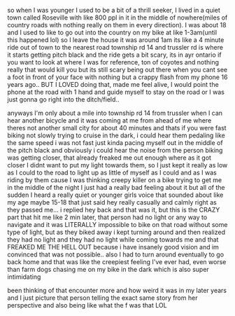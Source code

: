 so when I was younger I used to be a bit of a thrill seeker, I lived in a quiet town called Roseville with like 800 ppl in it in the middle of nowhere(miles of country roads with nothing really on them in every direction). I was about 18 and I used to like to go out into the country on my bike at like 1-3am(until this happened lol) so I leave the house it was around 1am its like a 4 minute ride out of town to the nearest road township rd 14 and trussler rd is where it starts getting pitch black and the ride gets a bit scary, its in ayr ontario if you want to look at where I was for reference, ton of coyotes and nothing really that would kill you but its still scary being out there when you cant see a foot in front of your face with nothing but a crappy flash from my phone 16 years ago.. BUT I LOVED doing that, made me feel alive, I would point the phone at the road with 1 hand and guide myself to stay on the road or I was just gonna go right into the ditch/field..

anyways I'm only about a mile into township rd 14 from trussler when I can hear another bicycle and it was coming at me from ahead of me where theres not another small city for about 40 minutes and thats if you were fast biking not slowly trying to cruise in the dark, i could hear them pedaling like the same speed i was not fast just kinda pacing myself out in the middle of the pitch black and obviously i could hear the noise from the person biking was getting closer, that already freaked me out enough where as it got closer I didnt want to put my light towards them, so I just kept it really as low as I could to the road to light up as little of myself as I could and as I was riding by them cause I was thinking creepy killer on a bike trying to get me in the middle of the night I just had a really bad feeling about it but all of the sudden I heard a really quiet or younger girls voice that sounded about like my age maybe 15-18 that just said hey really casually and calmly right as they passed me... i replied hey back and that was it, but this is the CRAZY part that hit me like 2 min later, that person had no light or any way to navigate and it was LITERALLY impossible to bike on that road without some type of light, but as they biked away i kept turning around and then realized they had no light and they had no light while coming towards me and that FREAKED ME THE HELL OUT because i have insanely good vision and im convinced that was not possible.. also I had to turn around eventually to go back home and that was like the creepiest feeling I've ever had, even worse than farm dogs chasing me on my bike in the dark which is also super intimidating

been thinking of that encounter more and how weird it was in my later years and I just picture that person telling the exact same story from her perspective and also being like what the f was that LOL